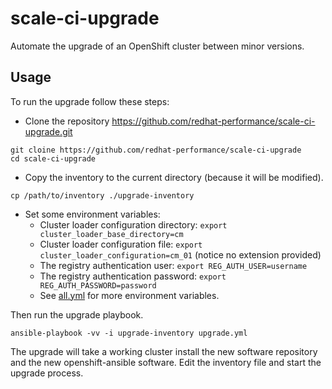 # scale-ci-upgrade

Automate the upgrade of an OpenShift cluster between minor versions.

## Usage

To run the upgrade follow these steps:  

* Clone the repository https://github.com/redhat-performance/scale-ci-upgrade.git

```
git cloine https://github.com/redhat-performance/scale-ci-upgrade
cd scale-ci-upgrade
```

* Copy the inventory to the current directory (because it will be modified).

```
cp /path/to/inventory ./upgrade-inventory
```

* Set some environment variables:
  * Cluster loader configuration directory:  `export cluster_loader_base_directory=cm`
  * Cluster loader configuration file:  `export cluster_loader_configuration=cm_01` (notice no extension provided)
  * The registry authentication user:  `export REG_AUTH_USER=username`
  * The registry authentication password:  `export REG_AUTH_PASSWORD=password`
  * See [all.yml](group_vars/all.yml) for more environment variables.

Then run the upgrade playbook.

```
ansible-playbook -vv -i upgrade-inventory upgrade.yml
```

The upgrade will take a working cluster install the new software repository and
the new openshift-ansible software. Edit the inventory file and start the
upgrade process.
